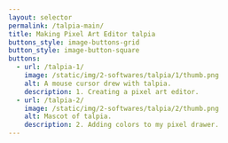 ```yaml
---
layout: selector
permalink: /talpia-main/
title: Making Pixel Art Editor talpia
buttons_style: image-buttons-grid
button_style: image-button-square
buttons:
  - url: /talpia-1/
    image: /static/img/2-softwares/talpia/1/thumb.png
    alt: A mouse cursor drew with talpia.
    description: 1. Creating a pixel art editor.
  - url: /talpia-2/
    image: /static/img/2-softwares/talpia/2/thumb.png
    alt: Mascot of talpia.
    description: 2. Adding colors to my pixel drawer.
---
```


